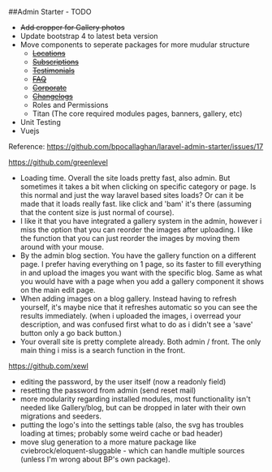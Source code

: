 ##Admin Starter - TODO

- ~~Add cropper for Gallery photos~~
- Update bootstrap 4 to latest beta version
- Move components to seperate packages for more mudular structure
    - ~~[Locations](https://github.com/bpocallaghan/locations)~~
    - ~~[Subscriptions](https://github.com/bpocallaghan/subscriptions)~~
    - ~~[Testimonials](https://github.com/bpocallaghan/testimonials)~~
    - ~~[FAQ](https://github.com/bpocallaghan/faq)~~
    - ~~[Corporate](https://github.com/bpocallaghan/corporate)~~
    - ~~[Changelogs](https://github.com/bpocallaghan/changelogs)~~
    - Roles and Permissions
    - Titan (The core required modules pages, banners, gallery, etc) 
- Unit Testing
- Vuejs

Reference: https://github.com/bpocallaghan/laravel-admin-starter/issues/17

https://github.com/greenlevel
- Loading time. Overall the site loads pretty fast, also admin. But sometimes it takes a bit when clicking on specific category or page. Is this normal and just the way laravel based sites loads? Or can it be made that it loads really fast. like click and 'bam' it's there (assuming that the content size is just normal of course).
- I like it that you have integrated a gallery system in the admin, however i miss the option that you can reorder the images after uploading. I like the function that you can just reorder the images by moving them around with your mouse.
- By the admin blog section. You have the gallery function on a different page. I prefer having everything on 1 page, so its faster to fill everything in and upload the images you want with the specific blog. Same as what you would have with a page when you add a gallery component it shows on the main edit page.
- When adding images on a blog gallery. Instead having to refresh yourself, it's maybe nice that it refreshes automatic so you can see the results immediately. (when i uploaded the images, i overread your description, and was confused first what to do as i didn't see a 'save' button only a go back button.)
- Your overall site is pretty complete already. Both admin / front. The only main thing i miss is a search function in the front.

https://github.com/xewl
- editing the password, by the user itself (now a readonly field)
- resetting the password from admin (send reset mail)
- more modularity regarding installed modules, most functionality isn't needed like Gallery/blog, but can be dropped in later with their own migrations and seeders.
- putting the logo's into the settings table (also, the svg has troubles loading at times; probably some weird cache or bad header)
- move slug generation to a more mature package like cviebrock/eloquent-sluggable - which can handle multiple sources (unless I'm wrong about BP's own package).
